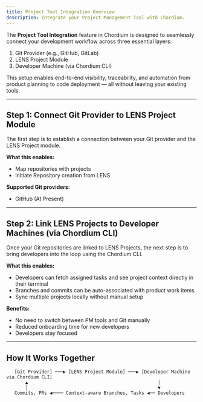 ```yaml
---
title: Project Tool Integration Overview
description: Integrate your Project Management Tool with Chordium.
---
```


The **Project Tool Integration** feature in Chordium is designed to seamlessly connect your development workflow across three essential layers:

1. Git Provider (e.g., GitHub, GitLab)  
2. LENS Project Module  
3. Developer Machine (via Chordium CLI)

This setup enables end-to-end visibility, traceability, and automation from product planning to code deployment — all without leaving your existing tools.

---

## Step 1: Connect Git Provider to LENS Project Module

The first step is to establish a connection between your Git provider and the LENS Project module.

**What this enables:**

- Map repositories with projects
- Initiate Repository creation from LENS

**Supported Git providers:**

- GitHub (At Present)

---

## Step 2: Link LENS Projects to Developer Machines (via Chordium CLI)

Once your Git repositories are linked to LENS Projects, the next step is to bring developers into the loop using the Chordium CLI.

**What this enables:**

- Developers can fetch assigned tasks and see project context directly in their terminal  
- Branches and commits can be auto-associated with product work items  
- Sync multiple projects locally without manual setup

**Benefits:**

- No need to switch between PM tools and Git manually  
- Reduced onboarding time for new developers  
- Developers stay focused

---

## How It Works Together

```text
   [Git Provider] ───▶ [LENS Project Module] ───▶ [Developer Machine via Chordium CLI]
       ▲                                                │
       │                                                ▼
   Commits, PRs ◀──── Context-aware Branches, Tasks ◀── Developers

